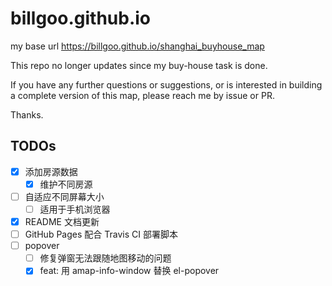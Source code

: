 # billgoo.github.io
my base url https://billgoo.github.io/shanghai_buyhouse_map

This repo no longer updates since my buy-house task is done.

If you have any further questions or suggestions, or is interested in building a complete version of this map, please reach me by issue or PR.

Thanks.

## TODOs
- [x] 添加房源数据
  - [x] 维护不同房源
- [ ] 自适应不同屏幕大小
  - [ ] 适用于手机浏览器
- [x] README 文档更新
- [ ] GitHub Pages 配合 Travis CI 部署脚本
- [ ] popover
  - [ ] 修复弹窗无法跟随地图移动的问题
  - [x] feat: 用 amap-info-window 替换 el-popover